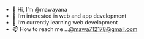 - 👋 Hi, I’m @mawayana
- 👀 I’m interested in web and app development
- 🌱 I’m currently learning web development
- 📫 How to reach me ...@mawa712178@gmail.com
